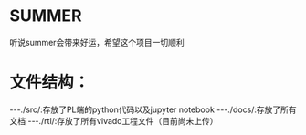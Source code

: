 # SUMMER
听说summer会带来好运，希望这个项目一切顺利
# 文件结构：
---./src/:存放了PL端的python代码以及jupyter notebook
---./docs/:存放了所有文档
---./rtl/:存放了所有vivado工程文件（目前尚未上传）
